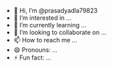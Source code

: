 - 👋 Hi, I’m @prasadyadla79823 
- 👀 I’m interested in ...
- 🌱 I’m currently learning ...
- 💞️ I’m looking to collaborate on ...
- 📫 How to reach me ...
- 😄 Pronouns: ...
- ⚡ Fun fact: ...

<!---
sivalankaalesh/sivalankaalesh is a ✨ special ✨ repository because its `README.md` (this file) appears on your GitHub profile.
You can click the Preview link to take a look at your changes.
--->
